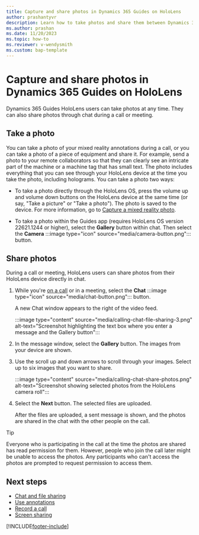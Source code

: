 ```yaml
---
title: Capture and share photos in Dynamics 365 Guides on HoloLens
author: prashantyvr
description: Learn how to take photos and share them between Dynamics 365 Guides users and Teams users
ms.author: prashan
ms.date: 11/20/2023
ms.topic: how-to
ms.reviewer: v-wendysmith
ms.custom: bap-template
---
```


# Capture and share photos in Dynamics 365 Guides on HoloLens

Dynamics 365 Guides HoloLens users can take photos at any time. They can also share photos through chat during a call or meeting.

## Take a photo

You can take a photo of your mixed reality annotations during a call, or you can take a photo of a piece of equipment and share it. For example, send a photo to your remote collaborators so that they can clearly see an intricate part of the machine or a machine tag that has small text. The photo includes everything that you can see through your HoloLens device at the time you take the photo, including holograms. You can take a photo two ways:

- To take a photo directly through the HoloLens OS, press the volume up and volume down buttons on the HoloLens device at the same time (or say, "Take a picture" or "Take a photo"). The photo is saved to the device. For more information, go to [Capture a mixed reality photo](/hololens/holographic-photos-and-videos#capture-a-mixed-reality-photo).

- To take a photo within the Guides app (requires HoloLens OS version 22621.1244 or higher), select the **Gallery** button within chat. Then select the **Camera** :::image type="icon" source="media/camera-button.png"::: button.

## Share photos

During a call or meeting, HoloLens users can share photos from their HoloLens device directly in chat.

1. While you're [on a call](calling-start-call.md) or in a meeting, select the **Chat** :::image type="icon" source="media/chat-button.png"::: button.

    A new Chat window appears to the right of the video feed.

    :::image type="content" source="media/calling-chat-file-sharing-3.png" alt-text="Screenshot highlighting the text box where you enter a message and the Gallery button":::

1. In the message window, select the **Gallery** button. The images from your device are shown.
1. Use the scroll up and down arrows to scroll through your images. Select up to six images that you want to share.

    :::image type="content" source="media/calling-chat-share-photos.png" alt-text="Screenshot showing selected photos from the HoloLens camera roll":::

1. Select the **Next** button. The selected files are uploaded.

    After the files are uploaded, a sent message is shown, and the photos are shared in the chat with the other people on the call.

> [!TIP]
> Everyone who is participating in the call at the time the photos are shared has read permission for them. However, people who join the call later might be unable to access the photos. Any participants who can't access the photos are prompted to request permission to access them.

## Next steps

- [Chat and file sharing](calling-chat-file-sharing.md)
- [Use annotations](calling-annotations.md)
- [Record a call](calling-record-call.md)
- [Screen sharing](calling-screen-sharing.md)

[!INCLUDE[footer-include](../includes/footer-banner.md)]
